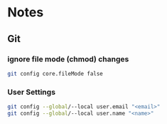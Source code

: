 # Notes

## Git

### ignore file mode (chmod) changes

```bash
git config core.fileMode false
```

### User Settings

```bash
git config --global/--local user.email "<email>"
git config --global/--local user.name "<name>"
```
